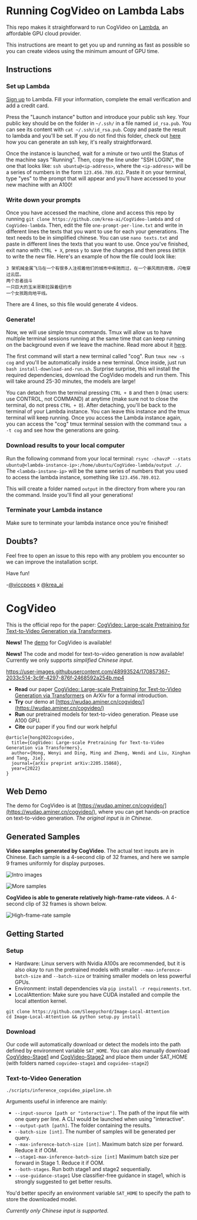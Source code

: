 # Running CogVideo on Lambda Labs
This repo makes it straightforward to run CogVideo on [Lambda](https://lambdalabs.com/), an affordable GPU cloud provider.

This instructions are meant to get you up and running as fast as possible so you can create videos using the minimum amount of GPU time.

## Instructions
### Set up Lambda
[Sign up](https://lambdalabs.com/cloud/entrance) to Lambda. Fill your information, complete the email verification and add a credit card.

Press the "Launch instance" button and introduce your public ssh key. Your public key should be on the folder in `~/.ssh/` in a file named `id_rsa.pub`. You can see its content with `cat ~/.ssh/id_rsa.pub`. Copy and paste the result to lambda and you'll be set. If you do not find this folder, check out [here](https://docs.oracle.com/en/cloud/cloud-at-customer/occ-get-started/generate-ssh-key-pair.html) how you can generate an ssh key, it's really straightforward.

Once the instance is launched, wait for a minute or two until the Status of the machine says "Running". Then, copy the line under "SSH LOGIN", the one that looks like: `ssh ubuntu@<ip-address>`, where the `<ip-address>` will be a series of numbers in the form `123.456.789.012`. Paste it on your terminal, type "yes" to the prompt that will appear and you'll have accessed to your new machine with an A100!

### Write down your prompts
Once you have accessed the machine, clone and access this repo by running `git clone https://github.com/krea-ai/CogVideo-lambda` and `cd CogVideo-lambda`. Then, edit the file `one-prompt-per-line.txt` and write in different lines the texts that you want to use for each your generations. The text needs to be in simplified chinese. You can use `nano texts.txt` and paste in different lines the texts that you want to use. Once you've finished, exit nano with `CTRL + X`, press `y` to save the changes and then press `ENTER` to write the new file. Here's an example of how the file could look like: 

```
3 架机械金属飞马在一个有很多人注视着他们的城市中疾驰而过，在一个暴风雨的夜晚，闪电穿过云层。
两个忍者战斗
一只巨大的玉米哥斯拉跺着纽约市
一个女孩跑向地平线。
```

There are 4 lines, so this file would generate 4 videos.

### Generate!
Now, we will use simple tmux commands. Tmux will allow us to have multiple terminal sessions running at the same time that can keep running on the background even if we leave the machine. Read more about it [here](https://github.com/tmux/tmux/wiki).

The first command will start a new terminal called "cog". Run `tmux new -s cog` and you'll be automatically inside a new terminal. Once inside, just run `bash install-download-and-run.sh`. Surprise surprise, this wil install the required dependencies, download the CogVideo models and run them. This will take around 25-30 minutes, the models are large!

You can detach from the terminal pressing `CTRL + B` and then `D` (mac users: use CONTROL, not COMMAND) at anytime (make sure not to close the terminal, do not press `CTRL + D`). After detaching, you'll be back to the terminal of your Lambda instance. You can leave this instance and the tmux terminal will keep running. Once you access the Lambda instance again, you can access the "cog" tmux terminal session with the command `tmux a -t cog` and see how the generations are going. 

### Download results to your local computer
Run the following command from your local terminal: `rsync -chavzP --stats ubuntu@<lambda-instance-ip>:/home/ubuntu/CogVideo-lambda/output ./`. The `<lambda-instane-ip>` will be the same series of numbers that you used to access the lambda instance, something like `123.456.789.012`.

This will create a folder named `output` in the directory from where you ran the command. Inside you'll find all your generations!

### Terminate your Lambda instance
Make sure to terminate your lambda instance once you're finished!

## Doubts?
Feel free to open an issue to this repo with any problem you encounter so we can improve the installation script.

Have fun!

-[@viccpoes](https://twitter.com/viccpoes) x [@krea_ai](https://twitter.com/krea_ai)

# CogVideo

This is the official repo for the paper: [CogVideo: Large-scale Pretraining for Text-to-Video Generation via Transformers](http://arxiv.org/abs/2205.15868).

**News!** The [demo](https://wudao.aminer.cn/cogvideo/) for CogVideo is available! 

**News!** The code and model for text-to-video generation is now available! Currently we only supports *simplified Chinese input*. 

https://user-images.githubusercontent.com/48993524/170857367-2033c514-3c9f-4297-876f-2468592a254b.mp4

* **Read** our paper [CogVideo: Large-scale Pretraining for Text-to-Video Generation via Transformers](https://arxiv.org/abs/2205.15868) on ArXiv for a formal introduction. 
* **Try** our demo at [https://wudao.aminer.cn/cogvideo/](https://wudao.aminer.cn/cogvideo/)
* **Run** our pretrained models for text-to-video generation. Please use A100 GPU.
* **Cite** our paper if you find our work helpful

```
@article{hong2022cogvideo,
  title={CogVideo: Large-scale Pretraining for Text-to-Video Generation via Transformers},
  author={Hong, Wenyi and Ding, Ming and Zheng, Wendi and Liu, Xinghan and Tang, Jie},
  journal={arXiv preprint arXiv:2205.15868},
  year={2022}
}
```

## Web Demo

The demo for CogVideo is at [https://wudao.aminer.cn/cogvideo/](https://wudao.aminer.cn/cogvideo/), where you can get hands-on practice on text-to-video generation. *The original input is in Chinese.*


## Generated Samples

**Video samples generated by CogVideo**. The actual text inputs are in Chinese. Each sample is a 4-second clip of 32 frames, and here we sample 9 frames uniformly for display purposes.

![Intro images](assets/intro-image.png)

![More samples](assets/appendix-moresamples.png)



**CogVideo is able to generate relatively high-frame-rate videos.**
A 4-second clip of 32 frames is shown below. 

![High-frame-rate sample](assets/appendix-sample-highframerate.png)

## Getting Started

### Setup

* Hardware: Linux servers with Nvidia A100s are recommended, but it is also okay to run the pretrained models with smaller `--max-inference-batch-size` and `--batch-size` or training smaller models on less powerful GPUs.
* Environment: install dependencies via `pip install -r requirements.txt`. 
* LocalAttention: Make sure you have CUDA installed and compile the local attention kernel.

```shell
git clone https://github.com/Sleepychord/Image-Local-Attention
cd Image-Local-Attention && python setup.py install
```

### Download

Our code will automatically download or detect the models into the path defined by environment variable `SAT_HOME`. You can also manually download [CogVideo-Stage1](https://lfs.aminer.cn/misc/cogvideo/cogvideo-stage1.zip) and [CogVideo-Stage2](https://lfs.aminer.cn/misc/cogvideo/cogvideo-stage2.zip) and place them under SAT_HOME (with folders named `cogvideo-stage1` and `cogvideo-stage2`)

### Text-to-Video Generation

```
./scripts/inference_cogvideo_pipeline.sh
```

Arguments useful in inference are mainly:

* `--input-source [path or "interactive"]`. The path of the input file with one query per line. A CLI would be launched when using "interactive".
* `--output-path [path]`. The folder containing the results.
* `--batch-size [int]`. The number of samples will be generated per query.
* `--max-inference-batch-size [int]`. Maximum batch size per forward. Reduce it if OOM. 
* `--stage1-max-inference-batch-size [int]` Maximum batch size per forward in Stage 1. Reduce it if OOM. 
* `--both-stages`. Run both stage1 and stage2 sequentially. 
* `--use-guidance-stage1` Use classifier-free guidance in stage1, which is strongly suggested to get better results. 

You'd better specify an environment variable `SAT_HOME` to specify the path to store the downloaded model.

*Currently only Chinese input is supported.*
